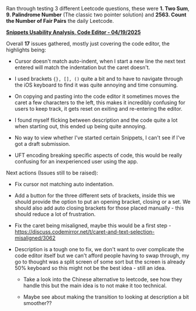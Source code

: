 Ran through testing 3 different Leetcode questions, these were **1. Two Sum**, **9. Palindrome Number** (The classic two pointer solution) and **2563. Count the Number of Fair Pairs** the daily Leetcode.

**[Snippets Usability Analysis, Code Editor - 04/19/2025](https://docs.google.com/spreadsheets/d/1Qt59A6oEuyYFJVDRLP_pUEG1KQIkplz5VTMCN4S7clQ/edit?gid=0#gid=0)**

Overall **17** issues gathered, mostly just covering the code editor, the highlights being:

- Cursor doesn't match auto-indent, when I start a new line the next text entered will match the indentation but the caret doesn't.

- I used brackets `{}, [], ()` quite a bit and to have to navigate through the iOS keyboard to find it was quite annoying and time consuming.

- On copying and pasting into the code editor it sometimes moves the caret a few characters to the left, this makes it incredibly confusing for users to keep track, it gets reset on exiting and re-entering the editor.

- I found myself flicking between description and the code quite a lot when starting out, this ended up being quite annoying.

- No way to view whether I've started certain Snippets, I can't see if I've got a draft submission.

- UFT encoding breaking specific aspects of code, this would be really confusing for an inexperienced user using the app.

Next actions (Issues still to be raised):

- Fix cursor not matching auto indentation.

- Add a button for the three different sets of brackets, inside this we should provide the option to put an opening bracket, closing or a set. We should also add auto closing brackets for those placed manually - this should reduce a lot of frustration.

- Fix the caret being misaligned, maybe this would be a first step - <https://discuss.codemirror.net/t/caret-and-text-selection-misaligned/3062>

- Description is a tough one to fix, we don't want to over complicate the code editor itself but we can't afford people having to swap through, my go to thought was a split screen of some sort but the screen is already 50% keyboard so this might not be the best idea - still an idea.

	- Take a look into the Chinese alternative to leetcode, see how they handle this but the main idea is to not make it too technical.
	
	- Maybe see about making the transition to looking at description a bit smoother??

